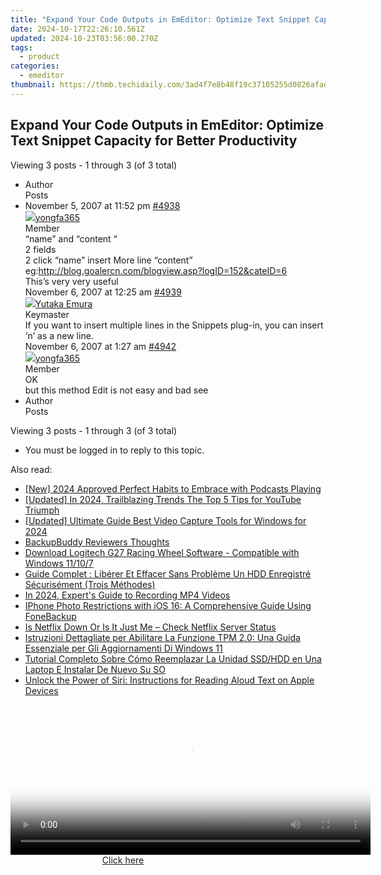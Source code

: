```yaml
---
title: "Expand Your Code Outputs in EmEditor: Optimize Text Snippet Capacity for Better Productivity"
date: 2024-10-17T22:26:10.561Z
updated: 2024-10-23T03:56:00.270Z
tags:
  - product
categories:
  - emeditor
thumbnail: https://thmb.techidaily.com/3ad4f7e8b48f19c37105255d0826afad52f6608bef33c5c37cef1bfce8aa66b0.jpeg
---
```


## Expand Your Code Outputs in EmEditor: Optimize Text Snippet Capacity for Better Productivity

Viewing 3 posts - 1 through 3 (of 3 total)

* Author  
Posts
* November 5, 2007 at 11:52 pm [#4938](https://tools.techidaily.com/emeditor/products/)  
[![](https://secure.gravatar.com/avatar/34da74d21ddb8397d4da5d4b2a07db18?s=80&d=identicon&r=g)yongfa365](https://www.emeditor.com/forums/users/yongfa365/ "View yongfa365's profile")  
Member  
“name” and “content “  
 2 fields  
 2 click “name” insert More line “content”  
 eg:<http://blog.goalercn.com/blogview.asp?logID=152&cateID=6>  
 This’s very very useful  
November 6, 2007 at 12:25 am [#4939](https://tools.techidaily.com/emeditor/products/)  
[![](https://secure.gravatar.com/avatar/a0a6377144ed3636f985d87303f65ed2?s=80&d=identicon&r=g)Yutaka Emura](https://www.emeditor.com/forums/users/yemura/ "View Yutaka Emura's profile")  
Keymaster  
If you want to insert multiple lines in the Snippets plug-in, you can insert ‘n’ as a new line.  
November 6, 2007 at 1:27 am [#4942](https://tools.techidaily.com/emeditor/products/)  
[![](https://secure.gravatar.com/avatar/34da74d21ddb8397d4da5d4b2a07db18?s=80&d=identicon&r=g)yongfa365](https://www.emeditor.com/forums/users/yongfa365/ "View yongfa365's profile")  
Member  
OK  
 but this method Edit is not easy and bad see
* Author  
Posts

Viewing 3 posts - 1 through 3 (of 3 total)

* You must be logged in to reply to this topic.

<ins class="adsbygoogle"
     style="display:block"
     data-ad-format="autorelaxed"
     data-ad-client="ca-pub-7571918770474297"
     data-ad-slot="1223367746"></ins>

<ins class="adsbygoogle"
     style="display:block"
     data-ad-client="ca-pub-7571918770474297"
     data-ad-slot="8358498916"
     data-ad-format="auto"
     data-full-width-responsive="true"></ins>

<span class="atpl-alsoreadstyle">Also read:</span>
<div><ul>
<li><a href="https://fox-hovers.techidaily.com/new-2024-approved-perfect-habits-to-embrace-with-podcasts-playing/"><u>[New] 2024 Approved Perfect Habits to Embrace with Podcasts Playing</u></a></li>
<li><a href="https://youtube-zero.techidaily.com/ed-in-2024-trailblazing-trends-the-top-5-tips-for-youtube-triumph/"><u>[Updated] In 2024, Trailblazing Trends The Top 5 Tips for YouTube Triumph</u></a></li>
<li><a href="https://video-screen-grab.techidaily.com/updated-ultimate-guide-best-video-capture-tools-for-windows-for-2024/"><u>[Updated] Ultimate Guide Best Video Capture Tools for Windows for 2024</u></a></li>
<li><a href="https://screen-activity-recording.techidaily.com/backupbuddy-reviewers-thoughts/"><u>BackupBuddy Reviewers Thoughts</u></a></li>
<li><a href="https://driver-download.techidaily.com/1722976010399-download-logitech-g27-racing-wheel-software-compatible-with-windows-11107/"><u>Download Logitech G27 Racing Wheel Software - Compatible with Windows 11/10/7</u></a></li>
<li><a href="https://win-advanced.techidaily.com/guide-complet-liberer-et-effacer-sans-probleme-un-hdd-enregistre-securisement-trois-methodes/"><u>Guide Complet : Libérer Et Effacer Sans Problème Un HDD Enregistré Sécurisément (Trois Méthodes)</u></a></li>
<li><a href="https://remote-screen-capture.techidaily.com/in-2024-experts-guide-to-recording-mp4-videos/"><u>In 2024, Expert's Guide to Recording MP4 Videos</u></a></li>
<li><a href="https://win-advanced.techidaily.com/iphone-photo-restrictions-with-ios-16-a-comprehensive-guide-using-fonebackup/"><u>IPhone Photo Restrictions with iOS 16: A Comprehensive Guide Using FoneBackup</u></a></li>
<li><a href="https://win-blog.techidaily.com/1722995744194-is-netflix-down-or-is-it-just-me-check-netflix-server-status/"><u>Is Netflix Down Or Is It Just Me – Check Netflix Server Status</u></a></li>
<li><a href="https://win-advanced.techidaily.com/istruzioni-dettagliate-per-abilitare-la-funzione-tpm-20-una-guida-essenziale-per-gli-aggiornamenti-di-windows-11/"><u>Istruzioni Dettagliate per Abilitare La Funzione TPM 2.0: Una Guida Essenziale per Gli Aggiornamenti Di Windows 11</u></a></li>
<li><a href="https://win-advanced.techidaily.com/tutorial-completo-sobre-como-reemplazar-la-unidad-ssdhdd-en-una-laptop-e-instalar-de-nuevo-su-so/"><u>Tutorial Completo Sobre Cómo Reemplazar La Unidad SSD/HDD en Una Laptop E Instalar De Nuevo Su SO</u></a></li>
<li><a href="https://tech-renaissance.techidaily.com/unlock-the-power-of-siri-instructions-for-reading-aloud-text-on-apple-devices/"><u>Unlock the Power of Siri: Instructions for Reading Aloud Text on Apple Devices</u></a></li>
</ul></div>

<!-- affiliate ads begin -->
<span id="1982596">
					<video width="576" height="240" style="cursor:pointer"
           poster="//a.impactradius-go.com/display-clicktoplayimage/1982596.png"
           onclick="if(!this.playClicked){this.play();this.setAttribute('controls',true);this.playClicked=true;}">
	   <source src="//a.impactradius-go.com/display-ad/22993-1982596">
	   <img src="//a.impactradius-go.com/display-clicktoplayimage/1982596.png" style="border: none; height: 100%; width: 100%; object-fit: contain">
	</video>
	<div style="width:360px;text-align:center"><a href="javascript:window.open(decodeURIComponent('https%3A%2F%2Fhomestyler.sjv.io%2Fc%2F5597632%2F1982596%2F22993'), '_blank');void(0);">Click here</a></div>
</span>
<img height="0" width="0" src="https://imp.pxf.io/i/5597632/1982596/22993" style="position:absolute;visibility:hidden;" border="0" />
<!-- affiliate ads end -->

